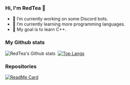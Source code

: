 ### Hi, I'm RedTea 👋

- 🔭 I’m currently working on some Discord bots.
- 🌱 I’m currently learning more programming languages.
- 🥅 My goal is to learn C++.

### My Github stats
![RedTea's Github stats](https://github-readme-stats.vercel.app/api?username=redteadeveloper&show_icons=true&theme=tokyonight)&nbsp;
[![Top Langs](https://github-readme-stats.vercel.app/api/top-langs/?username=redteadeveloper&theme=tokyonight)](https://github.com/anuraghazra/github-readme-stats)

### Repositories
[![ReadMe Card](https://github-readme-stats.vercel.app/api/pin/?username=redteadeveloper&repo=Memey-Man)](https://github.com/anuraghazra/github-readme-stats)
